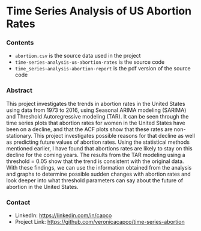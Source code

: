 # Time Series Analysis of US Abortion Rates

### Contents
- `abortion.csv` is the source data used in the project
- `time-series-analysis-us-abortion-rates` is the source code 
- `time_series-analysis-abortion-report` is the pdf version of the source code

### Abstract
This project investigates the trends in abortion rates in the United States using data from 1973 to 2016, using Seasonal ARIMA modeling (SARIMA) and Threshold Autoregressive modeling (TAR). It can be seen through the time series plots that abortion rates for women in the United States have been on a decline, and that the ACF plots show that these rates are non-stationary. This project investigates possible reasons for that decline as well as predicting future values of abortion rates. Using the statistical methods mentioned earlier, I have found that abortions rates are likely to stay on this decline for the coming years. The results from the TAR modeling using a threshold = 0.05 show that the trend is consistent with the original data. With these findings, we can use the information obtained from the analysis and graphs to determine possible sudden changes with abortion rates and look deeper into what threshold parameters can say about the future of abortion in the United States.

### Contact
- LinkedIn: https://linkedin.com/in/capco
- Project Link: https://github.com/veronicacapco/time-series-abortion
